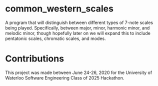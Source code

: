 # common_western_scales

A program that will distinguish between different types of 7-note scales being played. Specifically, between major, minor, harmonic minor, and melodic minor, though hopefully later on we will expand this to include pentatonic scales, chromatic scales, and modes.

# Contributions

This project was made between June 24-26, 2020 for the University of Waterloo Software Engineering Class of 2025 Hackathon.
